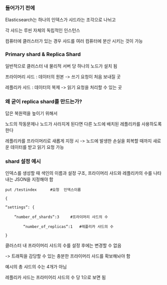 ### 들어가기 전에

Elasticsearch는 하나의 인덱스가 샤드라는 조각으로 나뉘고

각 샤드는 루씬 자체의 독립적인 인스턴스

컴퓨터에 클러스터가 있는 경우 샤드를 여러 컴퓨터에 분산 시키는 것이 가능


### Primary shard & Replica Shard

일반적으로 클러스터 내 물리적 서버 당 하나의 노드가 설치 됨

프라이머리 샤드 : 데이터의 원본
-> 쓰기 요청이 처음 보내질 곳

레플리카 샤드 : 데이터의 복제 
-> 읽기 요청을 처리할 수 있는 곳


### 왜 굳이 replica shard를 만드는가?

답은 복원력을 높이기 위해서

노드의 작동문제나 노드가 사라지게 된다면 다른 노드에 배치된 레플리카를 사용하도록 한다

레플리카를 프라이머리로 새롭게 지정 시 -> 노드에 발생한 손실을 회복할 때까지 새로운 데이터를 받고 읽기 요청 가능


### shard 설정 예시

인덱스를 생성할 때 색인의 이름과 설정 구조, 프라이머리 샤드와 레플리카의 수를 나타내는 JSON을 지정해야 함


```
put /testindex      #요청  인덱스이름

{ 

“settings“: {

    “number_of_shards“:3     #프라이머리 샤드의 수

        “number_of_replicas“:1   #레플리카 샤드의 수

}
```

클러스터 내 프라이머리 샤드의 수를 설정 후에는 변경할 수 없음

-> 트래픽을 감당할 수 있는 충분한 프라이머리 샤드를 확보해놔야 함

예시의 총 샤드의 수는 4개가 아님

레플리카 샤드는 프라미어리 샤드의 수 당 1으로 보면 됨
